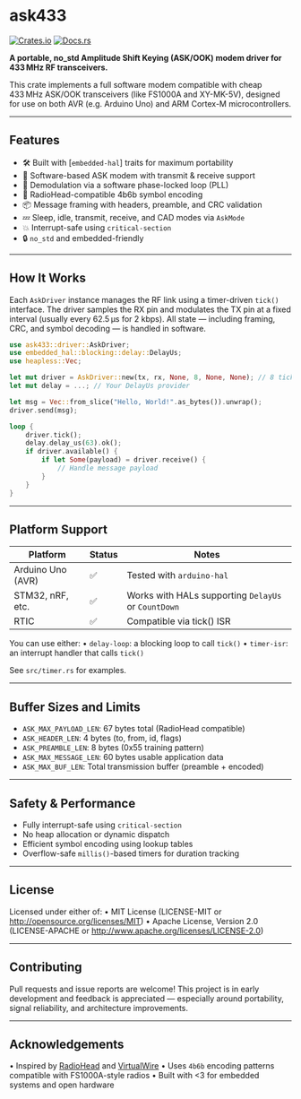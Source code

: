 # ask433

[![Crates.io](https://img.shields.io/crates/v/ask433.svg)](https://crates.io/crates/ask433)
[![Docs.rs](https://img.shields.io/docsrs/ask433)](https://docs.rs/ask433)

**A portable, no_std Amplitude Shift Keying (ASK/OOK) modem driver for 433 MHz RF transceivers.**

This crate implements a full software modem compatible with cheap 433 MHz ASK/OOK transceivers (like FS1000A and XY-MK-5V), designed for use on both AVR (e.g. Arduino Uno) and ARM Cortex-M microcontrollers.

---

## Features

- 🛠 Built with [`embedded-hal`] traits for maximum portability
- 📡 Software-based ASK modem with transmit & receive support
- 🧠 Demodulation via a software phase-locked loop (PLL)
- 🧾 RadioHead-compatible 4b6b symbol encoding
- 📦 Message framing with headers, preamble, and CRC validation
- 💤 Sleep, idle, transmit, receive, and CAD modes via `AskMode`
- 💥 Interrupt-safe using `critical-section`
- 🔒 `no_std` and embedded-friendly

---

## How It Works

Each `AskDriver` instance manages the RF link using a timer-driven `tick()` interface. The driver samples the RX pin and modulates the TX pin at a fixed interval (usually every 62.5 µs for 2 kbps). All state — including framing, CRC, and symbol decoding — is handled in software.

```rust
use ask433::driver::AskDriver;
use embedded_hal::blocking::delay::DelayUs;
use heapless::Vec;

let mut driver = AskDriver::new(tx, rx, None, 8, None, None); // 8 ticks per bit (2kbps)
let mut delay = ...; // Your DelayUs provider

let msg = Vec::from_slice("Hello, World!".as_bytes()).unwrap();
driver.send(msg);

loop {
    driver.tick();
    delay.delay_us(63).ok();
    if driver.available() {
        if let Some(payload) = driver.receive() {
            // Handle message payload
        }
    }
}
```

---

## Platform Support

| Platform          | Status | Notes                                               |
| ----------------- | ------ | --------------------------------------------------- |
| Arduino Uno (AVR) | ✅     | Tested with `arduino-hal`                           |
| STM32, nRF, etc.  | ✅     | Works with HALs supporting `DelayUs` or `CountDown` |
| RTIC              | ✅     | Compatible via tick() ISR                           |

You can use either:
• `delay-loop`: a blocking loop to call `tick()`
• `timer-isr`: an interrupt handler that calls `tick()`

See `src/timer.rs` for examples.

---

## Buffer Sizes and Limits

- `ASK_MAX_PAYLOAD_LEN`: 67 bytes total (RadioHead compatible)
- `ASK_HEADER_LEN`: 4 bytes (to, from, id, flags)
- `ASK_PREAMBLE_LEN`: 8 bytes (0x55 training pattern)
- `ASK_MAX_MESSAGE_LEN`: 60 bytes usable application data
- `ASK_MAX_BUF_LEN`: Total transmission buffer (preamble + encoded)

---

## Safety & Performance

- Fully interrupt-safe using `critical-section`
- No heap allocation or dynamic dispatch
- Efficient symbol encoding using lookup tables
- Overflow-safe `millis()`-based timers for duration tracking

---

## License

Licensed under either of:
• MIT License (LICENSE-MIT or http://opensource.org/licenses/MIT)
• Apache License, Version 2.0 (LICENSE-APACHE or http://www.apache.org/licenses/LICENSE-2.0)

---

## Contributing

Pull requests and issue reports are welcome! This project is in early development and feedback is appreciated — especially around portability, signal reliability, and architecture improvements.

---

## Acknowledgements

• Inspired by [RadioHead](https://github.com/epsilonrt/RadioHead) and [VirtualWire](https://github.com/lsongdev/VirtualWire)
• Uses `4b6b` encoding patterns compatible with FS1000A-style radios
• Built with <3 for embedded systems and open hardware
